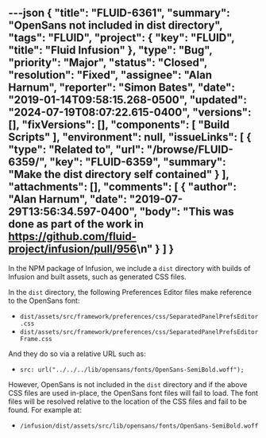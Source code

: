 ---json
{
  "title": "FLUID-6361",
  "summary": "OpenSans not included in dist directory",
  "tags": "FLUID",
  "project": {
    "key": "FLUID",
    "title": "Fluid Infusion"
  },
  "type": "Bug",
  "priority": "Major",
  "status": "Closed",
  "resolution": "Fixed",
  "assignee": "Alan Harnum",
  "reporter": "Simon Bates",
  "date": "2019-01-14T09:58:15.268-0500",
  "updated": "2024-07-19T08:07:22.615-0400",
  "versions": [],
  "fixVersions": [],
  "components": [
    "Build Scripts"
  ],
  "environment": null,
  "issueLinks": [
    {
      "type": "Related to",
      "url": "/browse/FLUID-6359/",
      "key": "FLUID-6359",
      "summary": "Make the dist directory self contained"
    }
  ],
  "attachments": [],
  "comments": [
    {
      "author": "Alan Harnum",
      "date": "2019-07-29T13:56:34.597-0400",
      "body": "This was done as part of the work in <https://github.com/fluid-project/infusion/pull/956>\n"
    }
  ]
}
---
In the NPM package of Infusion, we include a `dist` directory with builds of Infusion and built assets, such as generated CSS files.

In the `dist` directory, the following Preferences Editor files make reference to the OpenSans font:

* `dist/assets/src/framework/preferences/css/SeparatedPanelPrefsEditor.css`
* `dist/assets/src/framework/preferences/css/SeparatedPanelPrefsEditorFrame.css`

And they do so via a relative URL such as:

* `src: url("../../../lib/opensans/fonts/OpenSans-SemiBold.woff");`

However, OpenSans is not included in the `dist` directory and if the above CSS files are used in-place, the OpenSans font files will fail to load. The font files will be resolved relative to the location of the CSS files and fail to be found. For example at:

* `/infusion/dist/assets/src/lib/opensans/fonts/OpenSans-SemiBold.woff`

        